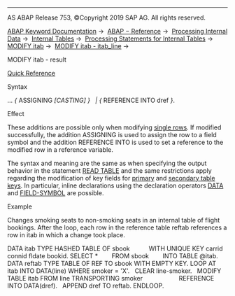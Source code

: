   

* * *

AS ABAP Release 753, ©Copyright 2019 SAP AG. All rights reserved.

[ABAP Keyword Documentation](javascript:call_link\('abenabap.htm'\)) →  [ABAP − Reference](javascript:call_link\('abenabap_reference.htm'\)) →  [Processing Internal Data](javascript:call_link\('abenabap_data_working.htm'\)) →  [Internal Tables](javascript:call_link\('abenitab.htm'\)) →  [Processing Statements for Internal Tables](javascript:call_link\('abentable_processing_statements.htm'\)) →  [MODIFY itab](javascript:call_link\('abapmodify_itab.htm'\)) →  [MODIFY itab - itab\_line](javascript:call_link\('abapmodify_itab_single.htm'\)) → 

MODIFY itab - result

[Quick Reference](javascript:call_link\('abapmodify_itab_shortref.htm'\))

Syntax

... *{* ASSIGNING <fs> *\[*CASTING*\]* *}*
  *|* *{* REFERENCE INTO dref *}*.

Effect

These additions are possible only when modifying [single rows](javascript:call_link\('abapmodify_itab_single.htm'\)). If modified successfully, the addition ASSIGNING is used to assign the row to a field symbol and the addition REFERENCE INTO is used to set a reference to the modified row in a reference variable.

The syntax and meaning are the same as when specifying the output behavior in the statement [READ TABLE](javascript:call_link\('abapread_table_outdesc.htm'\)) and the same restrictions apply regarding the modification of key fields for [primary](javascript:call_link\('abenprimary_table_key_glosry.htm'\) "Glossary Entry") and [secondary table keys](javascript:call_link\('abensecondary_table_key_glosry.htm'\) "Glossary Entry"). In particular, inline declarations using the declaration operators [DATA](javascript:call_link\('abendata_inline.htm'\)) and [FIELD-SYMBOL](javascript:call_link\('abenfield-symbol_inline.htm'\)) are possible.

Example

Changes smoking seats to non-smoking seats in an internal table of flight bookings. After the loop, each row in the reference table reftab references a row in itab in which a change took place.

DATA itab TYPE HASHED TABLE OF sbook
          WITH UNIQUE KEY carrid connid fldate bookid.
SELECT \*
       FROM sbook
       INTO TABLE @itab.
DATA reftab TYPE TABLE OF REF TO sbook WITH EMPTY KEY.
LOOP AT itab INTO DATA(line) WHERE smoker = 'X'.
  CLEAR line-smoker.
  MODIFY TABLE itab FROM line TRANSPORTING smoker
                    REFERENCE INTO DATA(dref).
  APPEND dref TO reftab.
ENDLOOP.